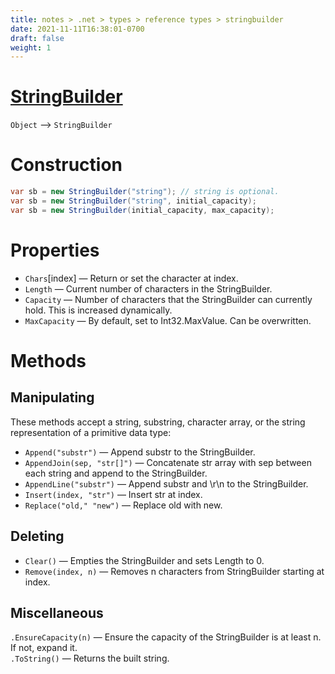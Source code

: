 ```yaml
---
title: notes > .net > types > reference types > stringbuilder
date: 2021-11-11T16:38:01-0700
draft: false
weight: 1
---
```

# [StringBuilder](https://docs.microsoft.com/en-us/dotnet/api/system.text.stringbuilder?view=net-6.0)
`Object` –> `StringBuilder`  

# Construction
```cs
var sb = new StringBuilder("string"); // string is optional.
var sb = new StringBuilder("string", initial_capacity);
var sb = new StringBuilder(initial_capacity, max_capacity);
```

# Properties
- `Chars`[index] — Return or set the character at index.
- `Length` — Current number of characters in the StringBuilder.
- `Capacity` — Number of characters that the StringBuilder can currently hold.  This is increased dynamically.
- `MaxCapacity` — By default, set to Int32.MaxValue. Can be overwritten.

# Methods
## Manipulating
These methods accept a string, substring, character array, or the string representation of a primitive data type:
- `Append("substr")` — Append substr to the StringBuilder.
- `AppendJoin(sep, "str[]")` — Concatenate str array with sep between each string and append to the StringBuilder.
- `AppendLine("substr")` — Append substr and \r\n to the StringBuilder.
- `Insert(index, "str")` — Insert str at index.
- `Replace("old," "new")` — Replace old with new.

## Deleting
- `Clear()` — Empties the StringBuilder and sets Length to 0.
- `Remove(index, n)` — Removes n characters from StringBuilder starting at index.

## Miscellaneous
`.EnsureCapacity(n)` — Ensure the capacity of the StringBuilder is at least n. If not, expand it.  
`.ToString()` — Returns the built string. 
